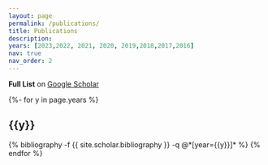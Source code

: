 ```yaml
---
layout: page
permalink: /publications/
title: Publications
description:
years: [2023,2022, 2021, 2020, 2019,2018,2017,2016]
nav: true
nav_order: 2
---
```

**Full List** on <a href='https://scholar.google.com/citations?user=_OH8SF0AAAAJ&hl=en'>Google Scholar</a>


<!-- _pages/publications.md -->
<div class="publications">

{%- for y in page.years %}
  <h2 class="year">{{y}}</h2>
  {% bibliography -f {{ site.scholar.bibliography }} -q @*[year={{y}}]* %}
{% endfor %}

</div>
